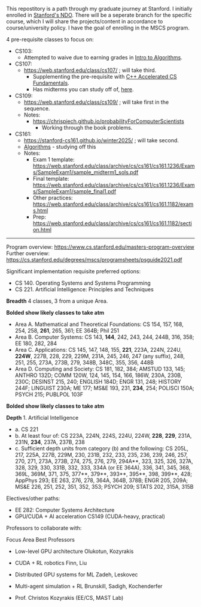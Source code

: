 This repostitory is a path through my graduate journey at Stanford. I initially enrolled in [Stanford's NDO](https://online.stanford.edu/programs/foundations-computer-science-graduate-certificate). There will be a seperate branch for the specific course, which I will share the projects/content in accordance to course/university policy.
I have the goal of enrolling in the MSCS program. 

4 pre-requisite classes to focus on: 

- CS103:
  - Attempted to waive due to earning grades in [Intro to Algorithms](https://siebelschool.illinois.edu/academics/courses/cs401-120248).
- CS107:
  - https://web.stanford.edu/class/cs107/ ; will take third.
    - Supplementing the pre-requisite with [C++ Accelerated CS Fundamentals](https://www.coursera.org/learn/cs-fundamentals-1/lecture/q5Vpx/1-2-c-classes).
    - Has midterms you can study off of, [here](https://web.stanford.edu/class/archive/cs/cs107/cs107.1258/exams/midterm.html).
- CS109:
  - https://web.stanford.edu/class/cs109/ ; will take first in the sequence.
  - Notes:
    - https://chrispiech.github.io/probabilityForComputerScientists
      - Working through the book problems.
- CS161:
  - https://stanford-cs161.github.io/winter2025/ ; will take second.
  - [Algorithms](https://www.coursera.org/specializations/algorithms) - studying off this
  - Notes:
    - Exam 1 template: https://web.stanford.edu/class/archive/cs/cs161/cs161.1236/Exams/SampleExam1/sample_midterm1_sols.pdf
    - Final template: https://web.stanford.edu/class/archive/cs/cs161/cs161.1236/Exams/SampleExam1/sample_final1.pdf
    - Other practices: https://web.stanford.edu/class/archive/cs/cs161/cs161.1182/exams.html
    - Prep: https://web.stanford.edu/class/archive/cs/cs161/cs161.1182/section.html
---------------------------------------------------------------------------------------------------------------------------------------------------------------------------------------
Program overview: https://www.cs.stanford.edu/masters-program-overview
Further overview: https://cs.stanford.edu/degrees/mscs/programsheets/psguide2021.pdf

Significant implementation requisite preferred options:
  - CS 140. Operating Systems and Systems Programming
  - CS 221. Artificial Intelligence: Principles and Techniques

**Breadth** 4 classes, 3 from a unique Area.

**Bolded show likely classes to take atm**

- Area A. Mathematical and Theoretical Foundations: CS 154, 157, 168, 254, 258, **261**, 265, 361; EE 364B; Phil 251
- Area B. Computer Systems: CS 143, **144**, 242, 243, 244, 244B, 316, 358; EE 180, 282, 284
- Area C. Applications: CS 145, 147, 148, 155, **221**, 223A, 224N, 224U, **224W**, 227B, 228, 229, 229M, 231A, 245,
246, 247 (any suffix), 248, 251, 255, 273A, 273B, 279, 348B, 348C, 355, 356, 448B
- Area D. Computing and Society: CS 181, 182, 384; AMSTUD 133, 145; ANTHRO 132D; COMM 120W, 124, 145, 154, 166,
186W, 230A, 230B, 230C; DESINST 215, 240; ENGLISH 184D; ENGR 131, 248; HISTORY 244F; LINGUIST 230A; ME 177;
MS&E 193, 231, **234**, 254; POLISCI 150A; PSYCH 215; PUBLPOL 103F

**Bolded show likely classes to take atm**

**Depth** 1. Artificial Intelligence
- a. CS 221
- b. At least four of: CS 223A, 224N, 224S, 224U, 224W, **228**, **229**, 231A, 231N, **234**, 237A, 237B, 238
- c. Sufficient depth units from category (b) and the following: CS 205L, 217, 225A, 227B, 229M, 230, 231B,
232, 233, 235, 236, 239, 246, 257, 270, 271, 273A, 273B, 274, 275, 276, 279, 294A**, 323, 325, 326,
327A, 328, 329, 330, 331B, 332, 333, 334A (or EE 364A), 336, 341, 345, 368, 369L, 369M, 371, 375,
377**, 379**, 393**, 395**, 398, 399**, 428; AppPhys 293; EE 263, 276, 278, 364A, 364B, 378B; ENGR
205, 209A; MS&E 226, 251, 252, 351, 352, 353; PSYCH 209; STATS 202, 315A, 315B

Electives/other paths: 

- EE 282: Computer Systems Architecture
- GPU/CUDA + AI acceleration	CS149 (CUDA-heavy, practical)

Professors to collaborate with:

Focus Area	Best Professors
- Low-level GPU architecture	Olukotun, Kozyrakis
- CUDA + RL robotics	Finn, Liu
- Distributed GPU systems for ML	Zadeh, Leskovec
- Multi-agent simulation + RL	Brunskill, Sadigh, Kochenderfer

- Prof. Christos Kozyrakis (EE/CS, MAST Lab)

